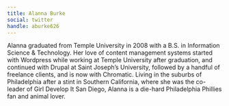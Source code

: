 ```yaml
---
title: Alanna Burke
social: twitter
handle: aburke626
---
```


Alanna graduated from Temple University in 2008 with a B.S. in Information Science & Technology. Her love of content management systems started with Wordpress while working at Temple University after graduation, and continued with Drupal at Saint Joseph’s University, followed by a handful of freelance clients, and is now with Chromatic. Living in the suburbs of Philadelphia after a stint in Southern California, where she was the co-leader of Girl Develop It San Diego, Alanna is a die-hard Philadelphia Phillies fan and animal lover.